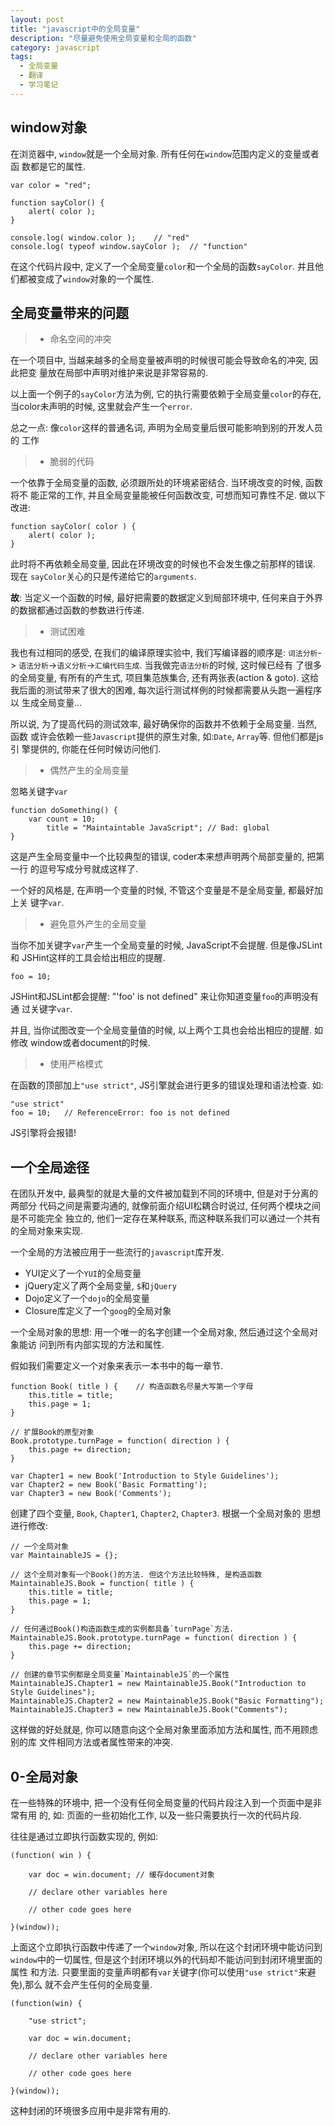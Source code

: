 ```yaml
---
layout: post
title: "javascript中的全局变量"
description: "尽量避免使用全局变量和全局的函数"
category: javascript
tags: 
  - 全局变量
  - 翻译
  - 学习笔记
---
```


## window对象

在浏览器中, `window`就是一个全局对象. 所有任何在`window`范围内定义的变量或者函
数都是它的属性.

    var color = "red";

    function sayColor() {
        alert( color );
    }

    console.log( window.color );    // "red"
    console.log( typeof window.sayColor );  // "function"

在这个代码片段中, 定义了一个全局变量`color`和一个全局的函数`sayColor`. 并且他
们都被变成了`window`对象的一个属性.

## 全局变量带来的问题

> - 命名空间的冲突

在一个项目中, 当越来越多的全局变量被声明的时候很可能会导致命名的冲突, 因此把变
量放在局部中声明对维护来说是非常容易的.

以上面一个例子的`sayColor`方法为例, 它的执行需要依赖于全局变量`color`的存在,
当color未声明的时候, 这里就会产生一个`error`.

总之一点: 像`color`这样的普通名词, 声明为全局变量后很可能影响到别的开发人员的
工作

> - 脆弱的代码

一个依靠于全局变量的函数, 必须跟所处的环境紧密结合. 当环境改变的时候, 函数将不
能正常的工作, 并且全局变量能被任何函数改变, 可想而知可靠性不足. 做以下改进:

    function sayColor( color ) {
        alert( color );
    }
<!--more--> 

此时将不再依赖全局变量, 因此在环境改变的时候也不会发生像之前那样的错误. 现在
`sayColor`关心的只是传递给它的`arguments`.

**故**: 当定义一个函数的时候, 最好把需要的数据定义到局部环境中, 任何来自于外界
的数据都通过函数的参数进行传递.

> - 测试困难

我也有过相同的感受, 在我们的编译原理实验中, 我们写编译器的顺序是: `词法分析`->
`语法分析`->`语义分析`->`汇编代码生成`. 当我做完`语法分析`的时候, 这时候已经有
了很多的全局变量, 有所有的产生式, 项目集范族集合, 还有两张表(action & goto).
这给我后面的测试带来了很大的困难, 每次运行测试样例的时候都需要从头跑一遍程序以
生成全局变量...

所以说, 为了提高代码的测试效率, 最好确保你的函数并不依赖于全局变量. 当然, 函数
或许会依赖一些`Javascript`提供的原生对象, 如:`Date`, `Array`等. 但他们都是js引
擎提供的, 你能在任何时候访问他们.

> - 偶然产生的全局变量

忽略关键字`var`

    function doSomething() {
        var count = 10;
            title = "Maintaintable JavaScript"; // Bad: global
    }

这是产生全局变量中一个比较典型的错误, coder本来想声明两个局部变量的, 把第一行
的逗号写成分号就成这样了.

一个好的风格是, 在声明一个变量的时候, 不管这个变量是不是全局变量, 都最好加上关
键字`var`.

> - 避免意外产生的全局变量

当你不加关键字`var`产生一个全局变量的时候, JavaScript不会提醒. 但是像JSLint和
JSHint这样的工具会给出相应的提醒.

    foo = 10;

JSHint和JSLint都会提醒: "'foo' is not defined" 来让你知道变量`foo`的声明没有通
过关键字`var`.

并且, 当你试图改变一个全局变量值的时候, 以上两个工具也会给出相应的提醒. 如修改
window或者document的时候.

> - 使用严格模式

在函数的顶部加上`"use strict"`, JS引擎就会进行更多的错误处理和语法检查. 如:

    "use strict"
    foo = 10;   // ReferenceError: foo is not defined

JS引擎将会报错!

## 一个全局途径

在团队开发中, 最典型的就是大量的文件被加载到不同的环境中, 但是对于分离的两部分
代码之间是需要沟通的, 就像前面介绍UI松耦合时说过, 任何两个模块之间是不可能完全
独立的, 他们一定存在某种联系, 而这种联系我们可以通过一个共有的全局对象来实现.

一个全局的方法被应用于一些流行的`javascript`库开发.

   - YUI定义了一个`YUI`的全局变量
   - jQuery定义了两个全局变量, `$`和`jQuery`
   - Dojo定义了一个`dojo`的全局变量
   - Closure库定义了一个`goog`的全局对象

一个全局对象的思想: 用一个唯一的名字创建一个全局对象, 然后通过这个全局对象能访
问到所有内部实现的方法和属性.

假如我们需要定义一个对象来表示一本书中的每一章节.

    function Book( title ) {    // 构造函数名尽量大写第一个字母
        this.title = title;
        this.page = 1;
    }

    // 扩展Book的原型对象
    Book.prototype.turnPage = function( direction ) {
        this.page += direction;
    }

    var Chapter1 = new Book('Introduction to Style Guidelines');
    var Chapter2 = new Book('Basic Formatting');
    var Chapter3 = new Book('Comments');

创建了四个变量, `Book`, `Chapter1`, `Chapter2`, `Chapter3`. 根据一个全局对象的
思想进行修改:

    // 一个全局对象
    var MaintainableJS = {};

    // 这个全局对象有一个Book()的方法. 但这个方法比较特殊, 是构造函数
    MaintainableJS.Book = function( title ) {
        this.title = title;
        this.page = 1;
    }

    // 任何通过Book()构造函数生成的实例都具备`turnPage`方法.
    MaintainableJS.Book.prototype.turnPage = function( direction ) {
        this.page += direction;
    }

    // 创建的章节实例都是全局变量`MaintainableJS`的一个属性
    MaintainableJS.Chapter1 = new MaintainableJS.Book("Introduction to Style Guidelines");
    MaintainableJS.Chapter2 = new MaintainableJS.Book("Basic Formatting");
    MaintainableJS.Chapter3 = new MaintainableJS.Book("Comments");

这样做的好处就是, 你可以随意向这个全局对象里面添加方法和属性, 而不用顾虑别的库
文件相同方法或者属性带来的冲突.

## 0-全局对象 

在一些特殊的环境中, 把一个没有任何全局变量的代码片段注入到一个页面中是非常有用
的, 如: 页面的一些初始化工作, 以及一些只需要执行一次的代码片段.

往往是通过立即执行函数实现的, 例如:

    (function( win ) {
        
        var doc = win.document; // 缓存document对象

        // declare other variables here

        // other code goes here

    }(window));

上面这个立即执行函数中传递了一个`window`对象, 所以在这个封闭环境中能访问到
`window`中的一切属性, 但是这个封闭环境以外的代码却不能访问到封闭环境里面的属性
和方法. 只要里面的变量声明都有`var`关键字(你可以使用`"use strict"`来避免),那么
就不会产生任何的全局变量.


    (function(win) {

        "use strict";

        var doc = win.document;
        
        // declare other variables here

        // other code goes here

    }(window));

这种封闭的环境很多应用中是非常有用的.
